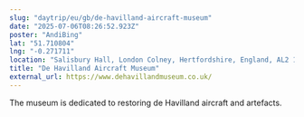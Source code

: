 ```yaml
---
slug: "daytrip/eu/gb/de-havilland-aircraft-museum"
date: "2025-07-06T08:26:52.923Z"
poster: "AndiBing"
lat: "51.710804"
lng: "-0.271711"
location: "Salisbury Hall, London Colney, Hertfordshire, England, AL2 1BU, United Kingdom"
title: "De Havilland Aircraft Museum"
external_url: https://www.dehavillandmuseum.co.uk/
---
```

The museum is dedicated to restoring de Havilland aircraft and artefacts.